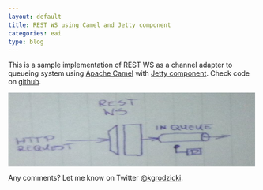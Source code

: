 ```yaml
---
layout: default
title: REST WS using Camel and Jetty component 
categories: eai
type: blog
---
```

This is a sample implementation of REST WS as a channel adapter to queueing system using [Apache Camel](http://camel.apache.org/) with [Jetty component](http://camel.apache.org/jetty.html). Check code on [github](http://bit.ly/MJn77V).

<img src ="/img/restws.jpg" alt="REST WS" align="center" width="500" height="150" title="Architecture" class="img"/>


<script src="https://gist.github.com/2950541.js?file=CamelJettyTest.java">
</script>


Any comments? Let me know on Twitter [@kgrodzicki](http://bit.ly/t-kgrodzicki).
